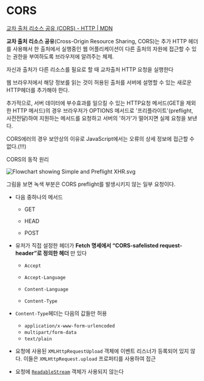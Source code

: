 # CORS

[교차 출처 리소스 공유 (CORS) - HTTP | MDN](https://developer.mozilla.org/ko/docs/Web/HTTP/CORS)

**교차 출처 리소스 공유**(Cross-Origin Resource Sharing, CORS)는 추가 HTTP 헤더를 사용해서 한 출처에서 실행중인 웹 어플리케이션이 다른 출처의 자원에 접근할 수 있는 권한을 부여하도록 브라우저에 알려주는 체제.

자신과 출처가 다른 리소스를 필요로 할 때 교차출처 HTTP 요청을 실행한다

웹 브라우저에서 해당 정보를 읽는 것이 허용된 출처를 서버에 설명할 수 있는 새로운 HTTP헤더를 추가해야 한다.

추가적으로, 서버 데이터에 부수효과를 일으킬 수 있는 HTTP요청 메서드(GET을 제외한 HTTP 메서드)의 경우 브라우저가 OPTIONS 메서드로 '프리플라이트'(preflight, 사전전달)하여 지원하는 메서드를 요청하고 서버의 '허가'가 떨어지면 실제 요청을 보낸다.

CORS에러의 경우 보안상의 이유로 JavaScript에서는 오류의 상세 정보에 접근할 수 없다.(!!!)

CORS의 동작 원리

![Flowchart showing Simple and Preflight XHR.svg](https://upload.wikimedia.org/wikipedia/commons/thumb/c/ca/Flowchart_showing_Simple_and_Preflight_XHR.svg/1920px-Flowchart_showing_Simple_and_Preflight_XHR.svg.png)

그림을 보면 녹색 부분은 CORS preflight를 발생시키지 않는 일부 요청이다.

- 다음 중하나의 메서드
  
  - GET
  
  - HEAD
  
  - POST

- 유저가 직접 설정한 헤더가 __Fetch 명세에서 “CORS-safelisted request-header”로 정의한 헤더__ 만 있다
  
  - `Accept`
  
  - `Accept-Language`
  
  - `Content-Language`
  
  - `Content-Type`

- `Content-Type`헤더는 다음의 값들만 허용
  
  - `application/x-www-form-urlencoded`
  - `multipart/form-data`
  - `text/plain`

- 요청에 사용된 `XMLHttpRequestUpload` 객체에 이벤트 리스너가 등록되어 있지 않다. 이들은 `XMLHttpRequest.upload` 프로퍼티를 사용하여 접근

- 요청에 [`ReadableStream`](https://developer.mozilla.org/ko/docs/Web/API/ReadableStream) 객체가 사용되지 않는다


